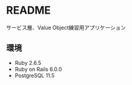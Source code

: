 # README

サービス層、Value Object練習用アプリケーション

## 環境
- Ruby 2.6.5
- Ruby on Rails 6.0.0
- PostgreSQL 11.5
